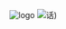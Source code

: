 ![logo](https://xiaohua013.github.io/jxxc/image/1-1.jpg) ![话](https://s1.ax1x.com/2022/09/11/vOrLCV.jpg)) 
